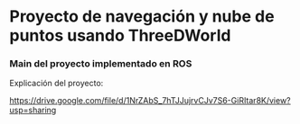 # Proyecto de navegación y nube de puntos usando ThreeDWorld

### Main del proyecto implementado en ROS

Explicación del proyecto:

https://drive.google.com/file/d/1NrZAbS_7hTJJujrvCJv7S6-GiRItar8K/view?usp=sharing
